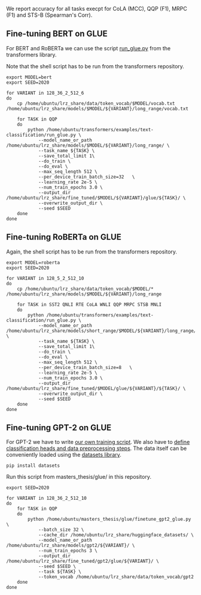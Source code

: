 We report accuracy for all tasks execpt for CoLA (MCC), QQP (F1), MRPC (F1) and STS-B (Spearman's Corr).

## Fine-tuning BERT on GLUE

For BERT and RoBERTa we can use the script [run_glue.py](https://github.com/huggingface/transformers/blob/master/examples/text-classification/run_glue.py) from the transformers library. 

Note that the shell script has to be run from the transformers repository.

```
export MODEL=bert
export SEED=2020

for VARIANT in 128_36_2_512_6
do
    cp /home/ubuntu/lrz_share/data/token_vocab/$MODEL/vocab.txt /home/ubuntu/lrz_share/models/$MODEL/${VARIANT}/long_range/vocab.txt

    for TASK in QQP
    do
        python /home/ubuntu/transformers/examples/text-classification/run_glue.py \
            --model_name_or_path /home/ubuntu/lrz_share/models/$MODEL/${VARIANT}/long_range/ \
            --task_name ${TASK} \
            --save_total_limit 1\
            --do_train \
            --do_eval \
            --max_seq_length 512 \
            --per_device_train_batch_size=32   \
            --learning_rate 2e-5 \
            --num_train_epochs 3.0 \
            --output_dir /home/ubuntu/lrz_share/fine_tuned/$MODEL/${VARIANT}/glue/${TASK}/ \
            --overwrite_output_dir \
            --seed $SEED
    done
done
```


## Fine-tuning RoBERTa on GLUE

Again, the shell script has to be run from the transformers repository.

```
export MODEL=roberta
export SEED=2020

for VARIANT in 128_5_2_512_10
do
    cp /home/ubuntu/lrz_share/data/token_vocab/$MODEL/* /home/ubuntu/lrz_share/models/$MODEL/${VARIANT}/long_range

    for TASK in SST2 QNLI RTE CoLA WNLI QQP MRPC STSB MNLI
    do
        python /home/ubuntu/transformers/examples/text-classification/run_glue.py \
            --model_name_or_path /home/ubuntu/lrz_share/models/short_range/$MODEL/${VARIANT}/long_range/ \
            --task_name ${TASK} \
            --save_total_limit 1\
            --do_train \
            --do_eval \
            --max_seq_length 512 \
            --per_device_train_batch_size=8   \
            --learning_rate 2e-5 \
            --num_train_epochs 3.0 \
            --output_dir /home/ubuntu/lrz_share/fine_tuned/$MODEL/glue/${VARIANT}/${TASK}/ \
            --overwrite_output_dir \
            --seed $SEED
    done
done
```

## Fine-tuning GPT-2 on GLUE

For GPT-2 we have to write [our own training script](https://github.com/PMSchulze/masters_thesis/blob/master/glue/finetune_gpt2_glue.py). We also have to [define classification heads and data preprocessing steps](https://github.com/PMSchulze/masters_thesis/blob/master/glue/utils_gpt2_glue.py). The data itself can be conveniently loaded using the [datasets library](https://huggingface.co/docs/datasets/).

```
pip install datasets
```

Run this script from masters_thesis/glue/ in this repository.

```
export SEED=2020

for VARIANT in 128_36_2_512_10
do
    for TASK in QQP
    do
        python /home/ubuntu/masters_thesis/glue/finetune_gpt2_glue.py \
            --batch_size 32 \
            --cache_dir /home/ubuntu/lrz_share/huggingface_datasets/ \
            --model_name_or_path /home/ubuntu/lrz_share/models/gpt2/${VARIANT}/ \
            --num_train_epochs 3 \
            --output_dir /home/ubuntu/lrz_share/fine_tuned/gpt2/glue/${VARIANT}/ \
            --seed $SEED \
            --task ${TASK} \
            --token_vocab /home/ubuntu/lrz_share/data/token_vocab/gpt2
    done
done
```
